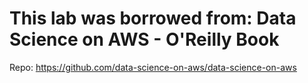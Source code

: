 # This lab was borrowed from: Data Science on AWS - O'Reilly Book

Repo: https://github.com/data-science-on-aws/data-science-on-aws